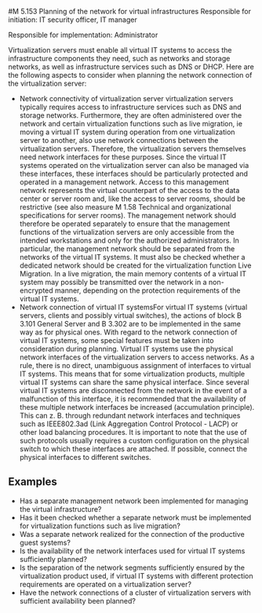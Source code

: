#M 5.153 Planning of the network for virtual infrastructures
Responsible for initiation: IT security officer, IT manager

Responsible for implementation: Administrator

Virtualization servers must enable all virtual IT systems to access the infrastructure components they need, such as networks and storage networks, as well as infrastructure services such as DNS or DHCP. Here are the following aspects to consider when planning the network connection of the virtualization server:

* Network connectivity of virtualization server virtualization servers typically requires access to infrastructure services such as DNS and storage networks. Furthermore, they are often administered over the network and certain virtualization functions such as live migration, ie moving a virtual IT system during operation from one virtualization server to another, also use network connections between the virtualization servers. Therefore, the virtualization servers themselves need network interfaces for these purposes. Since the virtual IT systems operated on the virtualization server can also be managed via these interfaces, these interfaces should be particularly protected and operated in a management network. Access to this management network represents the virtual counterpart of the access to the data center or server room and, like the access to server rooms, should be restrictive (see also measure M 1.58 Technical and organizational specifications for server rooms). The management network should therefore be operated separately to ensure that the management functions of the virtualization servers are only accessible from the intended workstations and only for the authorized administrators. In particular, the management network should be separated from the networks of the virtual IT systems. It must also be checked whether a dedicated network should be created for the virtualization function Live Migration. In a live migration, the main memory contents of a virtual IT system may possibly be transmitted over the network in a non-encrypted manner, depending on the protection requirements of the virtual IT systems.
* Network connection of virtual IT systemsFor virtual IT systems (virtual servers, clients and possibly virtual switches), the actions of block B 3.101 General Server and B 3.302 are to be implemented in the same way as for physical ones. With regard to the network connection of virtual IT systems, some special features must be taken into consideration during planning. Virtual IT systems use the physical network interfaces of the virtualization servers to access networks. As a rule, there is no direct, unambiguous assignment of interfaces to virtual IT systems. This means that for some virtualization products, multiple virtual IT systems can share the same physical interface. Since several virtual IT systems are disconnected from the network in the event of a malfunction of this interface, it is recommended that the availability of these multiple network interfaces be increased (accumulation principle). This can z. B. through redundant network interfaces and techniques such as IEEE802.3ad (Link Aggregation Control Protocol - LACP) or other load balancing procedures. It is important to note that the use of such protocols usually requires a custom configuration on the physical switch to which these interfaces are attached. If possible, connect the physical interfaces to different switches.




## Examples 
* Has a separate management network been implemented for managing the virtual infrastructure?
* Has it been checked whether a separate network must be implemented for virtualization functions such as live migration?
* Was a separate network realized for the connection of the productive guest systems?
* Is the availability of the network interfaces used for virtual IT systems sufficiently planned?
* Is the separation of the network segments sufficiently ensured by the virtualization product used, if virtual IT systems with different protection requirements are operated on a virtualization server?
* Have the network connections of a cluster of virtualization servers with sufficient availability been planned?




